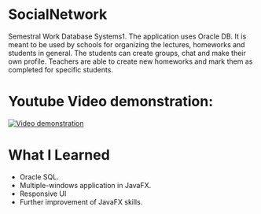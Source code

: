 # SocialNetwork

Semestral Work Database Systems1. The application uses Oracle DB. It is meant to be used by schools for organizing the lectures, homeworks and students in general. The students can create groups, chat and make their own profile. Teachers are able to create new homeworks and mark them as completed for specific students.

# Youtube Video demonstration:

[![Video demonstration](https://img.youtube.com/vi/zIGcoHRmbLg/0.jpg)](https://youtu.be/zIGcoHRmbLg)

# What I Learned

* Oracle SQL.
* Multiple-windows application in JavaFX. 
* Responsive UI
* Further improvement of JavaFX skills.
